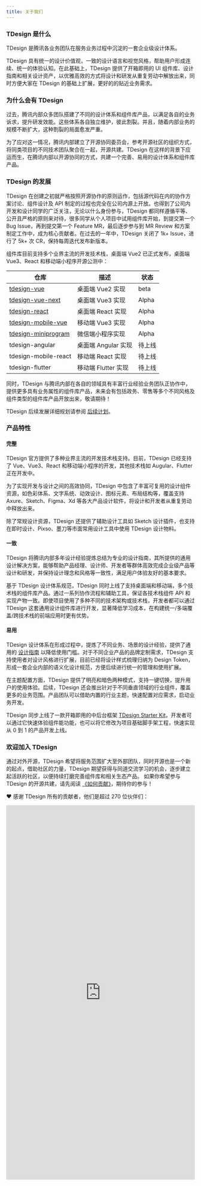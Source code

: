 ```yaml
---
title: 关于我们
---
```


### TDesign 是什么

TDesign 是腾讯各业务团队在服务业务过程中沉淀的一套企业级设计体系。

TDesign 具有统一的设计价值观，一致的设计语言和视觉风格，帮助用户形成连续、统一的体验认知。在此基础上，TDesign 提供了开箱即用的 UI 组件库、设计指南和相关设计资产，以优雅高效的方式将设计和研发从重复劳动中解放出来，同时方便大家在 TDesign 的基础上扩展，更好的的贴近业务需求。


### 为什么会有 TDesign

过去，腾讯内部众多团队搭建了不同的设计体系和组件库产品，以满足各自的业务诉求，提升研发效能。这些体系各自独立维护，彼此割裂。并且，随着内部业务的规模不断扩大，这种割裂的局面愈发严重。

为了应对这一情况，腾讯内部建立了开源协同委员会，参考开源社区的组织方式，将同类项目的不同技术团队聚合在一起，开源共建。TDesign 在这样的背景下应运而生，在腾讯内部以开源协同的方式，共建一个完善、易用的设计体系和组件库产品。


### TDesign 的发展

TDesign 在创建之初就严格按照开源协作的原则运作，包括源代码在内的协作方案讨论、组件设计及 API 制定的过程也完全在公司内源上开放。也得到了公司内开发和设计同学的广泛关注，无论以什么身份参与，TDesign 都同样遵循平等、公开且严格的原则来对待，很多同学从个人项目中试用组件库开始，到提交第一个 Bug Issue，再到提交第一个 Feature MR，最后逐步参与到 MR Review 和方案制定工作中，成为核心贡献者。在过去的一年中，TDesign 关闭了 1k+ Issue，进行了 5k+ 次 CR，保持每周迭代发布新版本。

组件库目前支持多个业界主流的开发技术栈，桌面端 Vue2 已正式发布，桌面端 Vue3、React 和移动端小程序开源公测中：

| 仓库                          | 描述                            | 状态   |
| ---------------------------- | ------------------------------ | ------ |
| [tdesign-vue]()              | 桌面端 Vue2 实现                 | beta   |
| [tdesign-vue-next]()         | 桌面端 Vue3 实现                 | Alpha  |
| [tdesign-react]()            | 桌面端 React 实现                | Alpha  |
| [tdesign-mobile-vue]()       | 移动端 Vue3 实现                 | Alpha  |
| [tdesign-miniprogram]()      | 微信端小程序实现                  | Alpha  |
| tdesign-angular              | 桌面端 Angular 实现              | 待上线  |
| tdesign-mobile-react         | 移动端 React 实现                | 待上线  |
| tdesign-flutter              | 移动端 Flutter 实现              | 待上线  |

同时，TDesign 与腾讯内部在各自的领域具有丰富行业经验业务团队正协作中，提供更多具有业务属性的组件库产品，未来会有包括政务、零售等多个不同风格及组件类型的组件库产品开放出来，敬请期待！

TDesign 后续发展详细规划请参阅 [后续计划](/about/roadmap)。

### 产品特性

#### 完整

TDesign 官方提供了多种业界主流的开发技术栈支持。目前，TDesign 已经支持了 Vue、Vue3、React 和移动端小程序的开发，其他技术栈如 Augular、Flutter 正在开发中。

为了实现开发与设计之间的高效协同，TDesign 中包含了丰富可复用的设计组件资源，如色彩体系、文字系统、动效设计、图标元素、布局结构等，覆盖支持 Axure、Sketch、Figma、Xd 等各大产品设计软件，将设计和开发者从重复劳动中释放出来。

除了常规设计资源，TDesign 还提供了辅助设计工具如 Sketch 设计插件，也支持在即时设计、Pixso、墨刀等市面常用设计工具中使用 TDesign 设计物料。

#### 一致

TDesign 将腾讯内部多年设计经验提炼总结为专业的设计指南，其所提供的通用设计解决方案，能够帮助产品经理、设计师、开发者等群体高效完成企业级产品等设计和研发，并保持设计理念和风格等一致性，满足用户体验友好的基本要求。

基于 TDesign 设计体系规范，TDesign 同时上线了支持桌面端和移动端，多个技术栈的组件库产品。通过一系列协作流程和辅助工具，保证各技术栈组件 API 和实现产物一致。即使项目使用了多种不同的技术架构或技术栈，开发者都可以通过 TDesign 这套通用设计组件库进行开发，显著降低学习成本，在构建统一/多端覆盖/跨技术栈的前端应用时更有优势。

#### 易用

TDesign 设计体系在形成过程中，提炼了不同业务、场景的设计经验，提供了通用的 [设计指南]() 以降低使用门槛。对于不同企业产品的品牌定制需求，TDesign 支持使用者对设计风格进行扩展，目前已经将设计样式梳理归纳为 Design Token，形成一套企业内部的语义化设计规范，方便后续进行统一的管理和使用扩展。

在主题配置方面，TDesign 提供了明亮和暗色两种模式，支持一键切换，提升用户的使用体验。后续，TDesign 还会推出针对于不同垂直领域的行业组件，覆盖更多的业务范围。产品团队可以借助内置的行业主题，快速配置对应需求，启动业务开发。

TDesign 同步上线了一款开箱即用的中后台框架 [TDesign Starter Kit]()，开发者可以通过它快速体验组件能功能，也可以将它修改为项目基础脚手架工程，快速实现从 0 到 1 的产品开发上线。

### 欢迎加入 TDesign

通过对外开源，TDesign 希望将服务范围扩大至外部团队，同时开源也是一个新的起点，借助社区的力量，TDesign 期望获得与同道交流学习的机会，逐步建立起活跃的社区，以便持续打磨完善组件库和相关生态产品。
如果你希望参与 TDesign 的开源共建，请先阅读 [《如何贡献》](/about/contributing)，期待你的参与！

❤️ 感谢 TDesign 所有的贡献者，他们是超过 270 位伙伴们：
</br>

<iframe src="https://tdesign.woa.com/contributor.html" width="100%" height="1000" frameborder="0" scrolling="no" />
